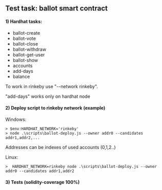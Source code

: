 ## Test task: ballot smart contract

#### 1) Hardhat tasks:
- ballot-create
- ballot-vote
- ballot-close
- ballot-withdraw
- ballot-get-user
- ballot-show
- accounts
- add-days
- balance

To work in rinkeby use "--network rinkeby".

"add-days" works only on hardhat node

#### 2) Deploy script to rinkeby network (example)

Windows:
```
> $env:HARDHAT_NETWORK='rinkeby'
> node .\scripts\ballot-deploy.js --owner addr0 --candidates addr1,addr2,...
```
Addresses can be indexes of used accounts (0,1,2..)

Linux: 
```
>  HARDHAT_NETWORK=rinkeby node .\scripts\ballot-deploy.js --owner addr0 --candidates addr1,addr2
```

#### 3) Tests (solidity-coverage 100%)
